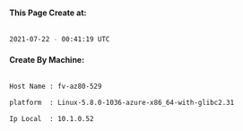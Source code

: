 
   
#### This Page Create at:

```bash

2021-07-22 - 00:41:19 UTC

```

#### Create By Machine:

```bash

Host Name : fv-az80-529

platform  : Linux-5.8.0-1036-azure-x86_64-with-glibc2.31

Ip Local  : 10.1.0.52

```

